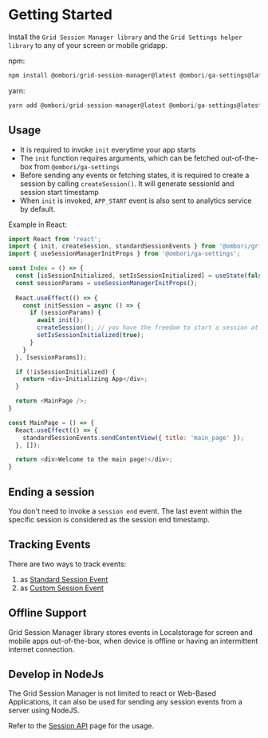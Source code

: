 # Getting Started
Install the `Grid Session Manager library` and the `Grid Settings helper library` to any of your screen or mobile gridapp.

npm:
```js
npm install @ombori/grid-session-manager@latest @ombori/ga-settings@latest 
```

yarn:
```js
yarn add @ombori/grid-session-manager@latest @ombori/ga-settings@latest 
```

## Usage
- It is required to invoke `init` everytime your app starts
- The `init` function requires arguments, which can be fetched out-of-the-box from `@ombori/ga-settings`
- Before sending any events or fetching states, it is required to create a session by calling `createSession()`. It will generate sessionId and session start timestamp
- When `init` is invoked, `APP_START` event is also sent to analytics service by default.


Example in React:
```js
import React from 'react';
import { init, createSession, standardSessionEvents } from '@ombori/grid-session-manager';
import { useSessionManagerInitProps } from '@ombori/ga-settings';

const Index = () => {
  const [isSessionInitialized, setIsSessionInitialized] = useState(false);
  const sessionParams = useSessionManagerInitProps();
  
  React.useEffect(() => {
    const initSession = async () => {
      if (sessionParams) {
        await init();
        createSession(); // you have the freedom to start a session at any point in your app
        setIsSessionInitialized(true);
      }
    }
  }, [sessionParams]);

  if (!isSessionInitialized) {
    return <div>Initializing App</div>;
  }

  return <MainPage />;
}

const MainPage = () => {
  React.useEffect(() => {
    standardSessionEvents.sendContentView({ title: 'main_page' });
  }, []);

  return <div>Welcome to the main page!</div>;
}
```

## Ending a session
You don't need to invoke a `session end` event. The last event within the specific session is considered as the session end timestamp.


## Tracking Events
There are two ways to track events:

1. as [Standard Session Event](/session-manager/standard-session-events)
2. as [Custom Session Event](/session-manager/main-functions?id=trackevent)

## Offline Support
Grid Session Manager library stores events in Localstorage for screen and mobile apps out-of-the-box, when device is offline or having an intermittent internet connection.

## Develop in NodeJs
The Grid Session Manager is not limited to react or Web-Based Applications, it can also be used for sending any session events from a server using NodeJS.

Refer to the [Session API](/session-manager/session-api) page for the usage.
